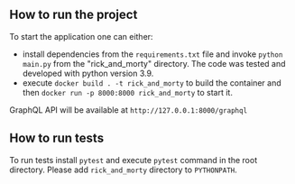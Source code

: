 ## How to run the project
To start the application one can either:
* install dependencies from the `requirements.txt` file and invoke `python main.py` from the "rick_and_morty" directory.
The code was tested and developed with python version 3.9.
* execute `docker build . -t rick_and_morty` to build the container and then `docker run -p 8000:8000 rick_and_morty` 
to start it.

GraphQL API will be available at `http://127.0.0.1:8000/graphql`

## How to run tests
To run tests install `pytest` and execute `pytest` command in the root directory. Please add `rick_and_morty` directory 
to `PYTHONPATH`.